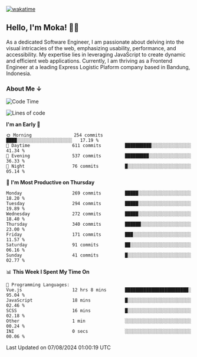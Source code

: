 [![wakatime](https://wakatime.com/badge/user/af9abd23-dba3-4dbe-973c-b045a9417a55.svg?style=social)](https://wakatime.com/@af9abd23-dba3-4dbe-973c-b045a9417a55)
## Hello, I'm Moka! 👋🏼


As a dedicated Software Engineer, I am passionate about delving into the visual intricacies of the web, emphasizing usability, performance, and accessibility. My expertise lies in leveraging JavaScript to create dynamic and efficient web applications. Currently, I am thriving as a Frontend Engineer at a leading Express Logistic Plaform company based in Bandung, Indonesia.

### About Me ↓

<!--START_SECTION:waka-->
![Code Time](http://img.shields.io/badge/Code%20Time-10%2C817%20hrs%2044%20mins-blue)

![Lines of code](https://img.shields.io/badge/From%20Hello%20World%20I%27ve%20Written-4.0%20million%20lines%20of%20code-blue)

**I'm an Early 🐤** 

```text
🌞 Morning                254 commits         ████░░░░░░░░░░░░░░░░░░░░░   17.19 % 
🌆 Daytime                611 commits         ██████████░░░░░░░░░░░░░░░   41.34 % 
🌃 Evening                537 commits         █████████░░░░░░░░░░░░░░░░   36.33 % 
🌙 Night                  76 commits          █░░░░░░░░░░░░░░░░░░░░░░░░   05.14 % 
```
📅 **I'm Most Productive on Thursday** 

```text
Monday                   269 commits         █████░░░░░░░░░░░░░░░░░░░░   18.20 % 
Tuesday                  294 commits         █████░░░░░░░░░░░░░░░░░░░░   19.89 % 
Wednesday                272 commits         █████░░░░░░░░░░░░░░░░░░░░   18.40 % 
Thursday                 340 commits         ██████░░░░░░░░░░░░░░░░░░░   23.00 % 
Friday                   171 commits         ███░░░░░░░░░░░░░░░░░░░░░░   11.57 % 
Saturday                 91 commits          ██░░░░░░░░░░░░░░░░░░░░░░░   06.16 % 
Sunday                   41 commits          █░░░░░░░░░░░░░░░░░░░░░░░░   02.77 % 
```


📊 **This Week I Spent My Time On** 

```text
💬 Programming Languages: 
Vue.js                   12 hrs 8 mins       ████████████████████████░   95.04 % 
JavaScript               18 mins             █░░░░░░░░░░░░░░░░░░░░░░░░   02.46 % 
SCSS                     16 mins             █░░░░░░░░░░░░░░░░░░░░░░░░   02.18 % 
Other                    1 min               ░░░░░░░░░░░░░░░░░░░░░░░░░   00.24 % 
INI                      0 secs              ░░░░░░░░░░░░░░░░░░░░░░░░░   00.06 % 
```


 Last Updated on 07/08/2024 01:00:19 UTC
<!--END_SECTION:waka-->
